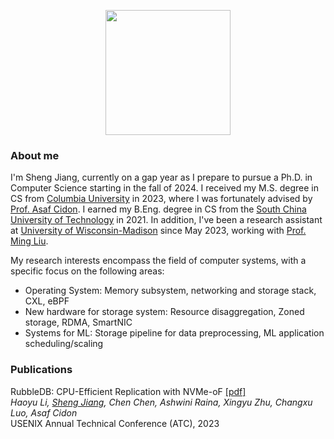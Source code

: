 <!-- Hi there! I'm Sheng Jiang, currently an M.S. student in computer science at [Columbia University](https://www.cs.columbia.edu/). I received my B.S. in computer science degree from the [South China University of Technology](https://www.scut.edu.cn/en/).   
I love doing system-level programming and building robust, performant, and large-scale software systems. I'm now doing research on storage systems, advised by [Prof. Asaf Cidon](https://www.asafcidon.com/). -->

<!-- ![](img/photo.jpg#center) -->
<p align="center">
  <img src="img/photo.jpg"  width="200" height="200">
</p>


### About me
I'm Sheng Jiang, currently on a gap year as I prepare to pursue a Ph.D. in Computer Science starting in the fall of 2024. I received my M.S. degree in CS from [Columbia University](https://www.cs.columbia.edu/) in 2023, where I was fortunately advised by [Prof. Asaf Cidon](https://www.asafcidon.com/). I earned my B.Eng. degree in CS from the [South China University of Technology](https://www.scut.edu.cn/en/) in 2021. In addition, I've been a research assistant at [University of Wisconsin-Madison](https://www.wisc.edu/) since May 2023, working with [Prof. Ming Liu](https://pages.cs.wisc.edu/~mgliu/).

My research interests encompass the field of computer systems, with a specific focus on the following areas:
- Operating System: Memory subsystem, networking and storage stack, CXL, eBPF
- New hardware for storage system: Resource disaggregation, Zoned storage, RDMA, SmartNIC
- Systems for ML: Storage pipeline for data preprocessing, ML application scheduling/scaling

### Publications
RubbleDB: CPU-Efficient Replication with NVMe-oF [[pdf]](https://www.usenix.org/system/files/atc23-li-haoyu.pdf) \
*Haoyu Li, <ins>Sheng Jiang</ins>, Chen Chen, Ashwini Raina, Xingyu Zhu, Changxu Luo, Asaf Cidon* \
USENIX Annual Technical Conference (ATC), 2023



<!-- ### Education

May. 2023 (expected)&nbsp;&nbsp;M.S. in computer science, Columbia University, U.S.   
June. 2021&nbsp;&nbsp;B.S. in computer science, South China University of Technology, China

### Research Experience

Research Assistant, Columbia University, Jan. 2022 - now   
Research Assistant, Chinese University of Hong Kong, Mar. 2020 - Jan. 2021   
Research Assistant, South China University of Technology, Sept. 2020 - Jun. 2021   
    

### Work Experience

- TuSimple, June. - Aug. 2022
- Tencent, June. - Aug. 2020

### Selected Awards

- Outstanding Thesis, South China University of Technology, 2021
- University Scholarship, South China University of Technology, 2019 & 2020
- **National Scholarship (top 1%)**, Ministry of Education of China, 2018 -->